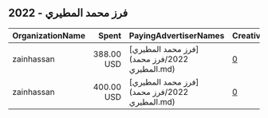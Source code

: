 ## 2022 - فرز محمد المطيري 
|OrganizationName|Spent|PayingAdvertiserNames|CreativeUrls|Impressions|Genders|AgeBrackets|CountryCodes|BillingAddresses|CandidateBallotInformation|
|:---|---:|:---|:---|---:|:---|:---|:---|:---|:---|
|zainhassan|388.00 USD|[فرز محمد المطيري](2022/فرز محمد المطيري.md)|[0](https://www.snap.com/political-ads/asset/088cd021f3cf14d252612d936e3d3ecb1fe4fb8f8fa2fd119b3a995465c855de?mediaType=mp4)|367,588||18+|kuwait|"14,hawalli/kuwait,30000,KW"|farz almotairy|
|zainhassan|400.00 USD|[فرز محمد المطيري](2022/فرز محمد المطيري.md)|[0](https://www.snap.com/political-ads/asset/476a041ab732b02861f7371dece7941a67e832bc76dd3ecc4a5a2e2058aca4aa?mediaType=png)|417,706||18+|kuwait|"14,hawalli/kuwait,30000,KW"|farz almotairy|

